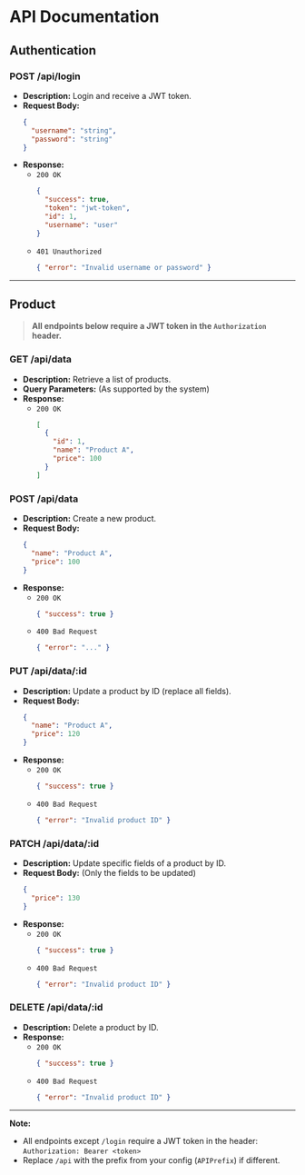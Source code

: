 # API Documentation

## Authentication

### POST /api/login
- **Description:** Login and receive a JWT token.
- **Request Body:**
    ```json
    {
      "username": "string",
      "password": "string"
    }
    ```
- **Response:**
    - `200 OK`
        ```json
        {
          "success": true,
          "token": "jwt-token",
          "id": 1,
          "username": "user"
        }
        ```
    - `401 Unauthorized`
        ```json
        { "error": "Invalid username or password" }
        ```

---

## Product

> **All endpoints below require a JWT token in the `Authorization` header.**

### GET /api/data
- **Description:** Retrieve a list of products.
- **Query Parameters:** (As supported by the system)
- **Response:**
    - `200 OK`
        ```json
        [
          {
            "id": 1,
            "name": "Product A",
            "price": 100
          }
        ]
        ```

### POST /api/data
- **Description:** Create a new product.
- **Request Body:**
    ```json
    {
      "name": "Product A",
      "price": 100
    }
    ```
- **Response:**
    - `200 OK`
        ```json
        { "success": true }
        ```
    - `400 Bad Request`
        ```json
        { "error": "..." }
        ```

### PUT /api/data/:id
- **Description:** Update a product by ID (replace all fields).
- **Request Body:**
    ```json
    {
      "name": "Product A",
      "price": 120
    }
    ```
- **Response:**
    - `200 OK`
        ```json
        { "success": true }
        ```
    - `400 Bad Request`
        ```json
        { "error": "Invalid product ID" }
        ```

### PATCH /api/data/:id
- **Description:** Update specific fields of a product by ID.
- **Request Body:** (Only the fields to be updated)
    ```json
    {
      "price": 130
    }
    ```
- **Response:**
    - `200 OK`
        ```json
        { "success": true }
        ```
    - `400 Bad Request`
        ```json
        { "error": "Invalid product ID" }
        ```

### DELETE /api/data/:id
- **Description:** Delete a product by ID.
- **Response:**
    - `200 OK`
        ```json
        { "success": true }
        ```
    - `400 Bad Request`
        ```json
        { "error": "Invalid product ID" }
        ```

---

**Note:**  
- All endpoints except `/login` require a JWT token in the header:  
  `Authorization: Bearer <token>`
- Replace `/api` with the prefix from your config (`APIPrefix`) if different.